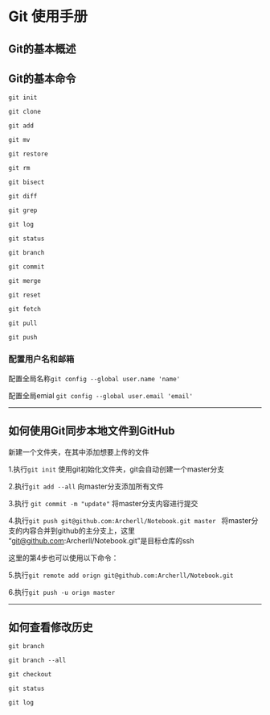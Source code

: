 # Git 使用手册

## Git的基本概述



## Git的基本命令

`git init`

`git clone`



`git add`

`git mv`

`git restore`

`git rm`



`git bisect`

`git diff`

`git grep`

`git log`

`git status`



`git branch`

`git commit`

`git merge`

`git reset`





`git fetch`

`git pull`

`git push`



### 配置用户名和邮箱 

配置全局名称```git config --global user.name 'name'```

配置全局emial ```git config --global user.email 'email'```



---

## 如何使用Git同步本地文件到GitHub

新建一个文件夹，在其中添加想要上传的文件

1.执行```git init``` 使用git初始化文件夹，git会自动创建一个master分支

2.执行```git add --all``` 向master分支添加所有文件

3.执行 ```git commit -m "update"``` 将master分支内容进行提交

4.执行```git push git@github.com:Archerll/Notebook.git master ``` 将master分支的内容合并到github的主分支上，这里 “git@github.com:Archerll/Notebook.git”是目标仓库的ssh

这里的第4步也可以使用以下命令：

5.执行```git remote add orign git@github.com:Archerll/Notebook.git```

6.执行```git push -u orign master```



---

## 如何查看修改历史

```git branch```

`git branch --all`   

`git checkout`

```git status```

```git log```





